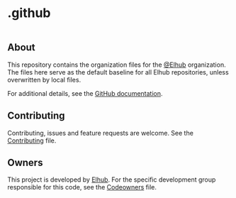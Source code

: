 # .github

[<img src="https://img.shields.io/badge/repo-github-blue" alt="">](https://github.com/elhub/.github)

## About

This repository contains the organization files for the [@Elhub](https://github.com/elhub) organization.
The files here serve as the default baseline for all Elhub repositories, unless overwritten by local files.

For additional details, see the
[GitHub documentation](https://docs.github.com/en/communities/setting-up-your-project-for-healthy-contributions/creating-a-default-community-health-file).

## Contributing

Contributing, issues and feature requests are welcome. See the
[Contributing](https://link-to/CONTRIBUTING.md) file.

## Owners

This project is developed by [Elhub](https://wwww.elhub.no). For the specific development group responsible for this
code, see the [Codeowners](https://link-to/CODEOWNERS) file.

